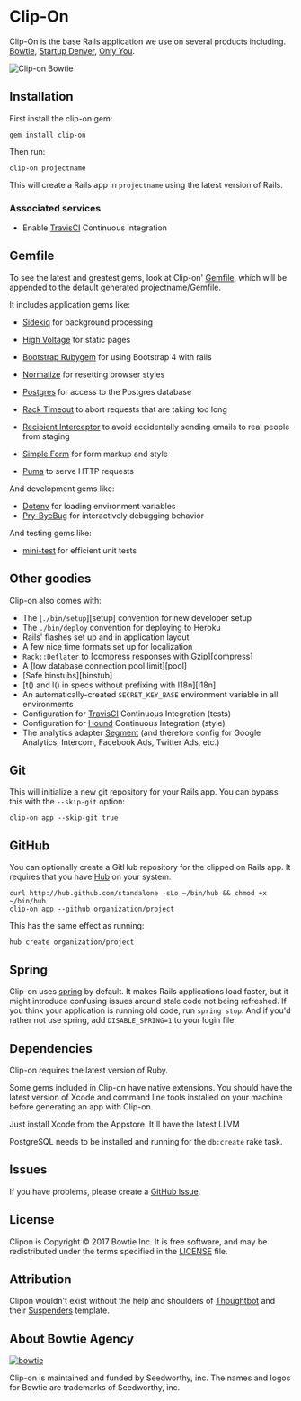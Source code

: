 # Clip-On

Clip-On is the base Rails application we use on several products including.
[Bowtie](https://bowtie.io/), [Startup Denver](https://bowtie.io/portfolio), [Only You](https://bowtie.io/portfolio).

  ![Clip-on Bowtie](https://dl.dropboxusercontent.com/s/za479tjme52m2hu/README-banner.png?dl=0)

## Installation

First install the clip-on gem:

    gem install clip-on

Then run:

    clip-on projectname

This will create a Rails app in `projectname` using the latest version of Rails.

### Associated services

* Enable [TravisCI][travis] Continuous Integration

## Gemfile

To see the latest and greatest gems, look at Clip-on'
[Gemfile](templates/Gemfile.erb), which will be appended to the default
generated projectname/Gemfile.

It includes application gems like:

* [Sidekiq](https://github.com/mperham/sidekiq) for background processing

* [High Voltage](https://github.com/thoughtbot/high_voltage) for static pages

* [Bootstrap Rubygem](https://github.com/twbs/bootstrap-rubygem) for using Bootstrap 4 with rails

* [Normalize](https://necolas.github.io/normalize.css/) for resetting browser styles

* [Postgres](https://github.com/ged/ruby-pg) for access to the Postgres database

* [Rack Timeout](https://github.com/heroku/rack-timeout) to abort requests that are
  taking too long
* [Recipient Interceptor](https://github.com/croaky/recipient_interceptor) to
  avoid accidentally sending emails to real people from staging

* [Simple Form](https://github.com/plataformatec/simple_form) for form markup
  and style
* [Puma](https://github.com/puma/puma) to serve HTTP requests

And development gems like:

* [Dotenv](https://github.com/bkeepers/dotenv) for loading environment variables
* [Pry-ByeBug](https://github.com/deivid-rodriguez/pry-byebug) for interactively
  debugging behavior

And testing gems like:

* [mini-test](https://github.com/seattlerb/minitest) for efficient unit tests

## Other goodies

Clip-on also comes with:

* The [`./bin/setup`][setup] convention for new developer setup
* The `./bin/deploy` convention for deploying to Heroku
* Rails' flashes set up and in application layout
* A few nice time formats set up for localization
* `Rack::Deflater` to [compress responses with Gzip][compress]
* A [low database connection pool limit][pool]
* [Safe binstubs][binstub]
* [t() and l() in specs without prefixing with I18n][i18n]
* An automatically-created `SECRET_KEY_BASE` environment variable in all
  environments
* Configuration for [TravisCI][travis] Continuous Integration (tests)
* Configuration for [Hound][hound] Continuous Integration (style)
* The analytics adapter [Segment][segment] (and therefore config for Google
  Analytics, Intercom, Facebook Ads, Twitter Ads, etc.)

[travis]: https://travis-ci.com/
[hound]: https://houndci.com
[segment]: https://segment.com

## Git

This will initialize a new git repository for your Rails app. You can
bypass this with the `--skip-git` option:

    clip-on app --skip-git true

## GitHub

You can optionally create a GitHub repository for the clipped on Rails app. It
requires that you have [Hub](https://github.com/github/hub) on your system:

    curl http://hub.github.com/standalone -sLo ~/bin/hub && chmod +x ~/bin/hub
    clip-on app --github organization/project

This has the same effect as running:

    hub create organization/project

## Spring

Clip-on uses [spring](https://github.com/rails/spring) by default.
It makes Rails applications load faster, but it might introduce confusing issues
around stale code not being refreshed.
If you think your application is running old code, run `spring stop`.
And if you'd rather not use spring, add `DISABLE_SPRING=1` to your login file.

## Dependencies

Clip-on requires the latest version of Ruby.

Some gems included in Clip-on have native extensions. You should have the latest version of
Xcode and command line tools installed on your machine before generating an app with Clip-on.

Just install Xcode from the Appstore. It'll have the latest LLVM

PostgreSQL needs to be installed and running for the `db:create` rake task.

## Issues

If you have problems, please create a
[GitHub Issue](https://github.com/bowtie-co/clip-on/issues).

## License

Clipon is Copyright © 2017 Bowtie Inc.
It is free software,
and may be redistributed under the terms specified in the [LICENSE] file.

[LICENSE]: LICENSE

## Attribution

Clipon wouldn't exist without the help and shoulders of [Thoughtbot](https://thoughtbot.com/) and their [Suspenders](https://github.com/thoughtbot/suspenders) template.

## About Bowtie Agency

[![bowtie][bowtie-logo]][bowtie]

Clip-on is maintained and funded by Seedworthy, inc.
The names and logos for Bowtie are trademarks of Seedworthy, inc.

[bowtie]: https://bowtie.io
[bowtie-logo]: https://bowtie.io/img/bt-logo.png

